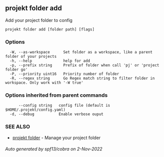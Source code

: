## projekt folder add

Add your project folder to config

```
projekt folder add [folder path] [flags]
```

### Options

```
  -W, --as-workspace      Set folder as a workspace, like a parent folder of your projects
  -h, --help              help for add
  -p, --prefix string     Prefix of folder when call 'pj' or 'project folder go'
  -P, --priority uint16   Priority number of folder
  -R, --regex string      Go Regex match string to filter folder in workspace. Only work with '-W true'
```

### Options inherited from parent commands

```
      --config string   config file (default is $HOME/.projekt/config.yaml)
  -d, --debug           Enable verbose ouput
```

### SEE ALSO

* [projekt folder](projekt_folder.md)	 - Manage your project folder

###### Auto generated by spf13/cobra on 2-Nov-2022
